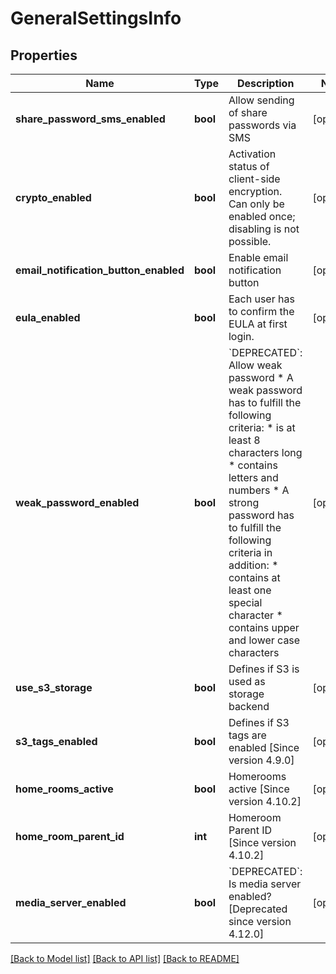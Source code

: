 # GeneralSettingsInfo

## Properties
Name | Type | Description | Notes
------------ | ------------- | ------------- | -------------
**share_password_sms_enabled** | **bool** | Allow sending of share passwords via SMS | [optional] 
**crypto_enabled** | **bool** | Activation status of client-side encryption. Can only be enabled once; disabling is not possible. | [optional] 
**email_notification_button_enabled** | **bool** | Enable email notification button | [optional] 
**eula_enabled** | **bool** | Each user has to confirm the EULA at first login. | [optional] 
**weak_password_enabled** | **bool** | &#x60;DEPRECATED&#x60;: Allow weak password * A weak password has to fulfill the following criteria:    * is at least 8 characters long    * contains letters and numbers * A strong password has to fulfill the following criteria in addition:    * contains at least one special character    * contains upper and lower case characters | [optional] 
**use_s3_storage** | **bool** | Defines if S3 is used as storage backend | [optional] 
**s3_tags_enabled** | **bool** | Defines if S3 tags are enabled  [Since version 4.9.0] | [optional] 
**home_rooms_active** | **bool** | Homerooms active  [Since version 4.10.2] | [optional] 
**home_room_parent_id** | **int** | Homeroom Parent ID  [Since version 4.10.2] | [optional] 
**media_server_enabled** | **bool** | &#x60;DEPRECATED&#x60;: Is media server enabled?  [Deprecated since version 4.12.0] | [optional] 

[[Back to Model list]](../README.md#documentation-for-models) [[Back to API list]](../README.md#documentation-for-api-endpoints) [[Back to README]](../README.md)


